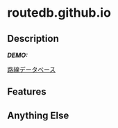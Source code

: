 # routedb.github.io

## Description

***DEMO:***

<a href="https://routedb.github.io/" target="_blank">路線データベース</a>

## Features

## Anything Else

